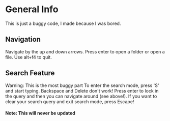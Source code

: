 # General  Info #
This is just a buggy code, I made because I was bored.

## Navigation ##
Navigate by the up and down arrows. Press enter to open a folder or open a file. Use alt+f4 to quit.

## Search Feature ##
Warning: This is the most buggy part
To enter the search mode, press 'S' and start typing. Backspace and Delete don't work! Press enter to lock in the query and then you can navigate around (see above!). If you want to clear your search query and exit search mode, press Escape!

#### Note: This will never be updated ####

